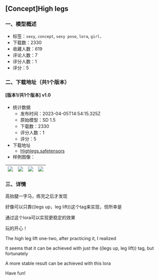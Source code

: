 ## [Concept]High legs
### 一、模型概述

- 标签：`sexy`, `concept`, `sexy pose`, `lora`, `girl，`
- 下载数：2330
- 收藏人数：619
- 评论人数：7
- 评分人数：1
- 评分：5

### 二、下载地址（共1个版本）

#### [版本1/共1个版本] v1.0

- 统计数据
  - 发布时间：2023-04-05T14:54:15.325Z
  - 原始模型：SD 1.5
  - 下载数：2330
  - 评分人数：1
  - 评分：5
- 下载地址
  - [Highlegs.safetensors](https://civitai.com/api/download/models/37215)
- 样例图像：

| <img src="https://image.civitai.com/xG1nkqKTMzGDvpLrqFT7WA/1eefdb19-a092-45f7-362b-5bc170944d00/width=450/421670.jpeg" /> | <img src="https://image.civitai.com/xG1nkqKTMzGDvpLrqFT7WA/2f02cfa9-9ce6-4e3f-35e0-a677f1d6b400/width=450/421679.jpeg" /> | <img src="https://image.civitai.com/xG1nkqKTMzGDvpLrqFT7WA/5297dd38-1763-448b-51e6-619fb25b4f00/width=450/421680.jpeg" /> | <img src="https://image.civitai.com/xG1nkqKTMzGDvpLrqFT7WA/7ac61f3c-8dc2-40e5-0c1d-d58b65869600/width=450/421685.jpeg" /> |
| ---- | ---- | ---- | ---- |


### 三、详情
<p>高抬腿一字马，练完之后才发现</p><p>好像可以只靠((legs up，leg lift))这个tag来实现，但所幸是</p><p>通过这个lora可以实现更稳定的效果</p><p>玩的开心！</p><p>The high leg lift one-two, after practicing it, I realized</p><p>It seems that it can be achieved with just the ((legs up, leg lift)) tag, but fortunately</p><p>A more stable result can be achieved with this lora</p><p>Have fun!</p>